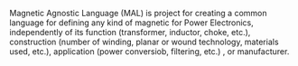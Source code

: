 Magnetic Agnostic Language (MAL) is project for creating a common language for defining any kind of magnetic for Power Electronics, independently of its function (transformer, inductor, choke, etc.), construction (number of winding, planar or wound technology, materials used, etc.), application (power conversiob, filtering, etc.) , or manufacturer.